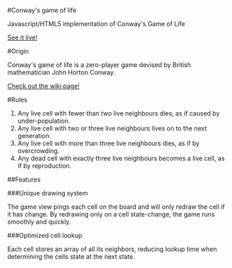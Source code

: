 #Conway's game of life

Javascript/HTML5 implementation of Conway's Game of Life

[See it live!](http://www.jmgarza.info/conwaysgameoflife)

#Origin

Conway's game of life is a zero-player game devised by British mathematician John Horton Conway.

[Check out the wiki page!](https://en.wikipedia.org/wiki/Conway%27s_Game_of_Life)

#Rules

1. Any live cell with fewer than two live neighbours dies, as if caused by under-population.
2. Any live cell with two or three live neighbours lives on to the next generation.
3. Any live cell with more than three live neighbours dies, as if by overcrowding.
4. Any dead cell with exactly three live neighbours becomes a live cell, as if by reproduction.

##Features

###Unique drawing system

The game view pings each cell on the board and will only redraw the cell if it
has change.  By redrawing only on a cell state-change, the game runs smoothly and
quickly.

###Optimized cell lookup

Each cell stores an array of all its neighbors, reducing lookup time when determining
the cells state at the next state.

